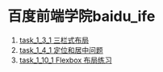 # 百度前端学院baidu_ife

1. [task_1_3_1 三栏式布局](http://lsl233.m/public/views/task_1_3_1.html "task_1_3_1 三栏式布局")
2. [task_1_4_1 定位和居中问题](http://lsl233.me/public/views/task_1_4_1.html "task_1_4_1 定位和居中问题")
2. [task_1_10_1 Flexbox 布局练习](http://lsl233.me/public/views/task_1_4_1.html "task_1_10_1 Flexbox 布局练习")